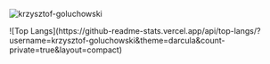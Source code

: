<p align="left"> <img src="https://komarev.com/ghpvc/?username=krzysztof-goluchowski&label=Profile%20views&color=0e75b6&style=flat" alt="krzysztof-goluchowski" /> </p>
![Top Langs](https://github-readme-stats.vercel.app/api/top-langs/?username=krzysztof-goluchowski&theme=darcula&count-private=true&layout=compact)
